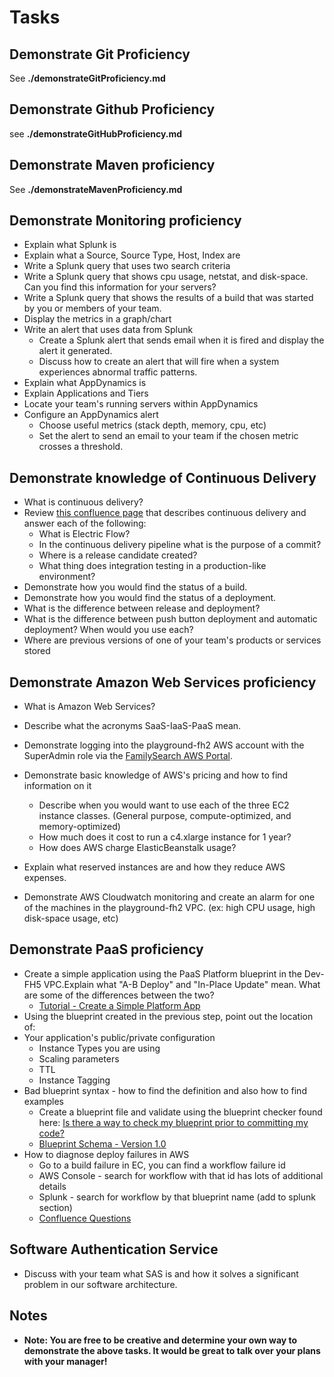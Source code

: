 # Tasks

## Demonstrate Git Proficiency

See **./demonstrateGitProficiency.md**

## Demonstrate Github Proficiency

see **./demonstrateGitHubProficiency.md**

## Demonstrate Maven proficiency

See **./demonstrateMavenProficiency.md**

## Demonstrate Monitoring proficiency

* Explain what Splunk is
* Explain what a Source, Source Type, Host, Index are
* Write a Splunk query that uses two search criteria
* Write a Splunk query that shows cpu usage, netstat, and disk-space.  Can you find this information for your servers?
* Write a Splunk query that shows the results of a build that was started by you or members of your team.
* Display the metrics in a graph/chart
* Write an alert that uses data from Splunk
    * Create a Splunk alert that sends email when it is fired and display the alert it generated.
    * Discuss how to create an alert that will fire when a system experiences abnormal traffic patterns.
* Explain what AppDynamics is
* Explain Applications and Tiers
* Locate your team's running servers within AppDynamics
* Configure an AppDynamics alert
    * Choose useful metrics (stack depth, memory, cpu, etc)
    * Set the alert to send an email to your team if the chosen metric crosses a threshold.

## Demonstrate knowledge of Continuous Delivery

* What is continuous delivery?
* Review [this confluence page](https://fhconfluence.churchofjesuschrist.org/display/EPT/Continuous+Delivery) that describes continuous delivery and answer each of the following:
    * What is Electric Flow?
    * In the continuous delivery pipeline what is the purpose of a commit?
    * Where is a release candidate created?
    * What thing does integration testing in a production-like environment?
* Demonstrate how you would find the status of a build.
* Demonstrate how you would find the status of a deployment.
* What is the difference between release and deployment?
* What is the difference between push button deployment and automatic deployment?  When would you use each?
* Where are previous versions of one of your team's products or services stored


## Demonstrate Amazon Web Services proficiency

* What is Amazon Web Services?
* Describe what the acronyms SaaS-IaaS-PaaS mean.
* Demonstrate logging into the playground-fh2 AWS account with the SuperAdmin role via the [FamilySearch AWS Portal](https://fhconfluence.churchofjesuschrist.org/display/DPT/Engineering+Tools+Portal+-+AWS+Access).
* Demonstrate basic knowledge of AWS's pricing and how to find information on it
    * Describe when you would want to use each of the three EC2 instance classes. (General purpose, compute-optimized, and memory-optimized)
    * How much does it cost to run a c4.xlarge instance for 1 year?
    * How does AWS charge ElasticBeanstalk usage?
* Explain what reserved instances are and how they reduce AWS expenses.

* Demonstrate AWS Cloudwatch monitoring and create an alarm for one of the machines in the playground-fh2 VPC.  (ex: high CPU usage, high disk-space usage, etc)


## Demonstrate PaaS proficiency

* Create a simple application using the PaaS Platform blueprint in the Dev-FH5 VPC.Explain what "A-B Deploy" and "In-Place Update" mean.  What are some of the differences between the two?
    * [Tutorial - Create a Simple Platform App](https://fhconfluence.churchofjesuschrist.org/display/DPT/Tutorial+-+Create+a+Simple+Platform+App)
* Using the blueprint created in the previous step, point out the location of:
* Your application's public/private configuration
    * Instance Types you are using
    * Scaling parameters
    * TTL
    * Instance Tagging
* Bad blueprint syntax - how to find the definition and also how to find examples
    * Create a blueprint file and validate using the blueprint checker found here: [Is there a way to check my blueprint prior to committing my code?](https://fhconfluence.churchofjesuschrist.org/questions/65540828/is-there-a-way-to-check-my-blueprint-prior-to-committing-my-code)
    * [Blueprint Schema - Version 1.0](https://fhconfluence.churchofjesuschrist.org/display/DPT/Blueprint+Schema+-+Version+1.0)
* How to diagnose deploy failures in AWS
    * Go to a build failure in EC, you can find a workflow failure id
    * AWS Console - search for workflow with that id has lots of additional details
    * Splunk - search for workflow by that blueprint name (add to splunk section)
    * [Confluence Questions](https://fhconfluence.churchofjesuschrist.org/questions)


## Software Authentication Service

* Discuss with your team what SAS is and how it solves a significant problem in our software architecture.

## Notes

* **Note: You are free to be creative and determine your own way to demonstrate the above tasks. It would be great to talk over your plans with your manager!**